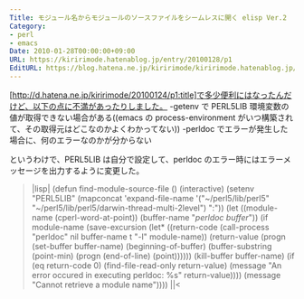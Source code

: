 ```yaml
---
Title: モジュール名からモジュールのソースファイルをシームレスに開く elisp Ver.2
Category:
- perl
- emacs
Date: 2010-01-28T00:00:00+09:00
URL: https://kiririmode.hatenablog.jp/entry/20100128/p1
EditURL: https://blog.hatena.ne.jp/kiririmode/kiririmode.hatenablog.jp/atom/entry/8454420450078212211
---
```



[http://d.hatena.ne.jp/kiririmode/20100124/p1:title]で多少便利にはなったんだけど、以下の点に不満があったりしました。
-getenv で PERL5LIB 環境変数の値が取得できない場合がある((emacs の process-environment がいつ構築されて、その取得元はどこなのかよくわかってない))
-perldoc でエラーが発生した場合に、何のエラーなのかが分からない

というわけで、PERL5LIB は自分で設定して、perldoc のエラー時にはエラーメッセージを出力するように変更した。

>|lisp|
(defun find-module-source-file ()
  (interactive)
  (setenv "PERL5LIB"
          (mapconcat 'expand-file-name '("~/perl5/lib/perl5"
                                         "~/perl5/lib/perl5/darwin-thread-multi-2level")
                     ":"))
  (let ((module-name (cperl-word-at-point))
        (buffer-name "*perldoc buffer*"))
    (if module-name
        (save-excursion
          (let* ((return-code (call-process "perldoc" nil buffer-name t "-l" module-name))
                 (return-value (progn
                                 (set-buffer buffer-name)
                                 (beginning-of-buffer)
                                 (buffer-substring (point-min) 
                                                   (progn (end-of-line) (point))))))
            (kill-buffer buffer-name)
            (if (eq return-code 0)
                (find-file-read-only return-value)
              (message "An error occured in executing perldoc: %s" return-value))))
      (message "Cannot retrieve a module name"))))
||<
